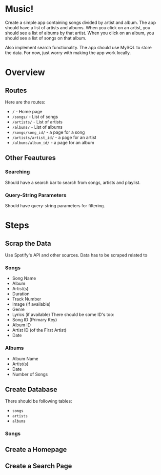 # Music!

Create a simple app containing songs divided by artist and album. The app should have a list of artists and albums. When you click on an artist, you should see a list of albums by that artist. When you click on an album, you should see a list of songs on that album. 

Also implement search functionality. The app should use MySQL to store the data. For now, just worry with making the app work locally.

# Overview
## Routes
Here are the routes:

- `/` - Home page
- `/songs/` - List of songs
- `/artists/` - List of artists
- `/albums/` - List of albums
- `/songs/song_id/` - a page for a song
- `/artists/artist_id/` - a page for an artist
- `/albums/album_id/` - a page for an album

## Other Feautures
### Searching
Should have a search bar to search from songs, artists and playlist.
### Query-String Parameters
Should have query-string parameters for filtering.
# Steps

## Scrap the Data
Use Spotify's API and other sources. Data has to be scraped related to 
### Songs
- Song Name
- Album
- Artist(s)
- Duration
- Track Number
- Image (if available)
- Genre
- Lyrics (if available)
There should be some ID's too:
- Song ID (Primary Key)
- Album ID
- Artist ID (of the First Artist)
- Date

### Albums
- Album Name
- Artist(s)
- Date
- Number of Songs
## Create Database
There should be following tables:
- `songs`
- `artists`
- `albums`
### Songs

## Create a Homepage

## Create a Search Page
